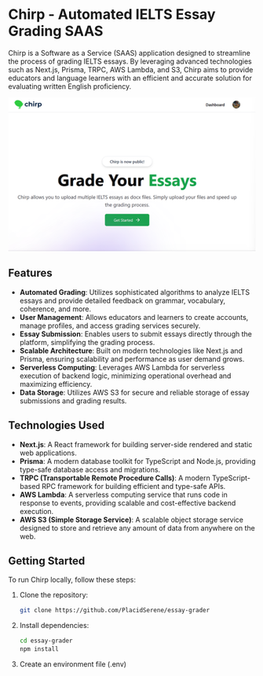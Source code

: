 # Chirp - Automated IELTS Essay Grading SAAS

Chirp is a Software as a Service (SAAS) application designed to streamline the process of grading IELTS essays. By leveraging advanced technologies such as Next.js, Prisma, TRPC, AWS Lambda, and S3, Chirp aims to provide educators and language learners with an efficient and accurate solution for evaluating written English proficiency.

![Chirp Dashboard](/public/thumbnail.png)

## Features

- **Automated Grading**: Utilizes sophisticated algorithms to analyze IELTS essays and provide detailed feedback on grammar, vocabulary, coherence, and more.
- **User Management**: Allows educators and learners to create accounts, manage profiles, and access grading services securely.
- **Essay Submission**: Enables users to submit essays directly through the platform, simplifying the grading process.
- **Scalable Architecture**: Built on modern technologies like Next.js and Prisma, ensuring scalability and performance as user demand grows.
- **Serverless Computing**: Leverages AWS Lambda for serverless execution of backend logic, minimizing operational overhead and maximizing efficiency.
- **Data Storage**: Utilizes AWS S3 for secure and reliable storage of essay submissions and grading results.

## Technologies Used

- **Next.js**: A React framework for building server-side rendered and static web applications.
- **Prisma**: A modern database toolkit for TypeScript and Node.js, providing type-safe database access and migrations.
- **TRPC (Transportable Remote Procedure Calls)**: A modern TypeScript-based RPC framework for building efficient and type-safe APIs.
- **AWS Lambda**: A serverless computing service that runs code in response to events, providing scalable and cost-effective backend execution.
- **AWS S3 (Simple Storage Service)**: A scalable object storage service designed to store and retrieve any amount of data from anywhere on the web.

## Getting Started

To run Chirp locally, follow these steps:

1. Clone the repository:

   ```sh
   git clone https://github.com/PlacidSerene/essay-grader

   ```

2. Install dependencies:

   ```sh
   cd essay-grader
   npm install

   ```

3. Create an environment file (.env)

